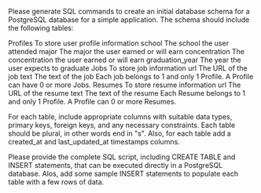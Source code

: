 
Please generate SQL commands to create an initial database schema for a PostgreSQL database for a simple application. The schema should include the following tables:

<entities>
  <entity>
    <name>Profiles</name>
    <description>To store user profile information</description>
    <attributes>
      <attribute>
        <name>school</name>
        <description>The school the user attended</description>
      </attribute>
      <attribute>
        <name>major</name>
        <description>The major the user earned or will earn</description>
      </attribute>
      <attribute>
        <name>concentration</name>
        <description>The concentration the user earned or will earn</description>
      </attribute>
      <attribute>
        <name>graduation_year</name>
        <description>The year the user expects to graduate</description>
      </attribute>
    </attributes>
  </entity>
  <entity>
    <name>Jobs</name>
    <description>To store job information</description>
    <attributes>
      <attribute>
        <name>url</name>
        <description>The URL of the job</description>
      </attribute>
      <attribute>
        <name>text</name>
        <description>The text of the job</description>
      </attribute>
    </attributes>
    <relationships>
      <relationship>
        <description>Each job belongs to 1 and only 1 Profile. A Profile can have 0 or more Jobs.</description>
      </relationship>
    </relationships>
  </entity>
  <entity>
    <name>Resumes</name>
    <description>To store resume information</description>
    <attributes>
      <attribute>
        <name>url</name>
        <description>The URL of the resume</description>
      </attribute>
      <attribute>
        <name>text</name>
        <description>The text of the resume</description>
      </attribute>
    </attributes>
    <relationships>
      <relationship>
        <description>Each Resume belongs to 1 and only 1 Profile. A Profile can 0 or more Resumes.</description>
      </relationship>
    </relationships>
  </entity>
</entities>


For each table, include appropriate columns with suitable data types, primary keys, foreign keys, and any necessary constraints. Each table should be plural, in other words end in "s". Also, for each table add a created_at and last_updated_at timestamps columns.

Please provide the complete SQL script, including CREATE TABLE and INSERT statements, that can be executed directly in a PostgreSQL database. Alos, add some sample INSERT statements to populate each table with a few rows of data.
